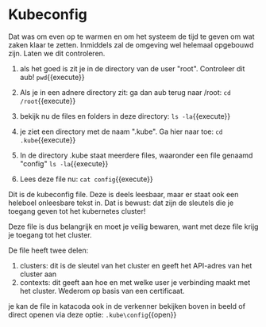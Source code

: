 # Kubeconfig 
Dat was om even op te warmen en om het systeem de tijd te geven om wat zaken klaar te zetten. Inmiddels zal de omgeving wel helemaal opgebouwd zijn. Laten we dit controleren.

1) als het goed is zit je in de directory van de user "root". Controleer dit aub!
`pwd`{{execute}}

2) Als je in een adnere directory zit: ga dan aub terug naar /root:
`cd /root`{{execute}}

3) bekijk nu de files en folders in deze directory:
`ls -la`{{execute}}

4) je ziet een directory met de naam ".kube". Ga hier naar toe:
`cd .kube`{{execute}}

5) In de directory .kube staat meerdere files, waaronder een file genaamd "config"
`ls -la`{{execute}}

6) Lees deze file nu:
`cat config`{{execute}}

Dit is de kubeconfig file. Deze is deels leesbaar, maar er staat ook een heleboel onleesbare tekst in. Dat is bewust: dat zijn de sleutels die je toegang geven tot het kubernetes cluster!

Deze file is dus belangrijk en moet je veilig bewaren, want met deze file krijg je toegang tot het cluster.

De file heeft twee delen:
1) clusters: dit is de sleutel van het cluster en geeft het API-adres van het cluster aan
2) contexts: dit geeft aan hoe en met welke user je verbinding maakt met het cluster. Wederom op basis van een certificaat.

je kan de file in katacoda ook in de verkenner bekijken boven in beeld of direct openen via deze optie:
`.kube\config`{{open}}